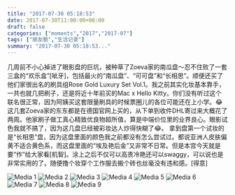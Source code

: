 ```yaml
---
title: "2017-07-30 05:18:53"
date: 2017-07-30T11:00:00+08:00
draft: false
categories: ["moments","2017","2017-07"]
tags: ["朋友圈","生活记录"]
summary: "2017-07-30 05:18:53..."
---
```


几周前不小心掉进了眼影盘的巨坑，被种草了Zoeva家的南瓜盘～忍不住败了一套三盒的“欢乐盒”[呲牙]，包括最火的“南瓜盘”、“可可盘”和“长相思”。顺便还买了他们家很出名的刷具组Rose Gold Luxury Set Vol.1。我之前其实化妆基本靠手，一共也就几把刷子，还是将近十年前买的Mac x Hello Kitty。你们没有听过这个联名很正常，因为阿姨买这套限量刷具的时候票圈儿的各位可能还在上小学。😂
这几套Zoeva家的东东都是在德国官网上买的，从下单到收件DHL寄过来大概花了两周。他家刷子做工真心精致优良物超所值，算是中端价位里的业界良心。眼影试色我就不搞了，因为这几盘已经被彩妆达人炒得快糊了😂。
拿到盘第一个试妆的是“长相思”盘，因为这盘里面的颜色我之前都没有怎么尝试过。都说亚洲人皮肤偏黄不适合黄色系，而这盘里面的“埃及艳后金”又非常不日常。但是本宫今天就是要“作”给大家看[机智]。涂上之后不仅可以高贵冷艳还可以swaggy，可以说也是非常实用的了。随便撸个妆穿个工作服去搬个砖也丝毫没有违和感。[得意]

![Media 1](/Moments/photos/2017-07-30/201707300518530.jpg)
![Media 2](/Moments/photos/2017-07-30/201707300518531.jpg)
![Media 3](/Moments/photos/2017-07-30/201707300518532.jpg)
![Media 4](/Moments/photos/2017-07-30/201707300518533.jpg)
![Media 5](/Moments/photos/2017-07-30/201707300518534.jpg)
![Media 6](/Moments/photos/2017-07-30/201707300518535.jpg)
![Media 7](/Moments/photos/2017-07-30/201707300518536.jpg)
![Media 8](/Moments/photos/2017-07-30/201707300518537.jpg)
![Media 9](/Moments/photos/2017-07-30/201707300518538.jpg)

